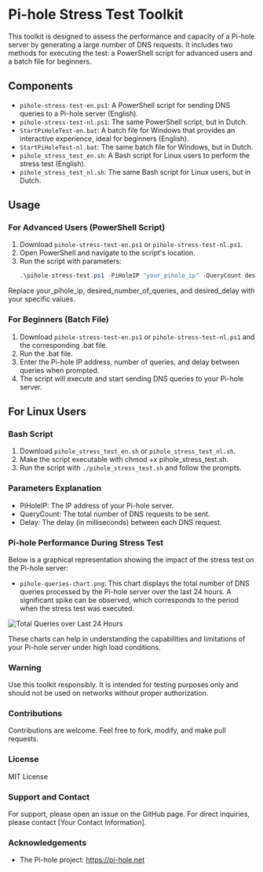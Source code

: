# Pi-hole Stress Test Toolkit

This toolkit is designed to assess the performance and capacity of a Pi-hole server by generating a large number of DNS requests. It includes two methods for executing the test: a PowerShell script for advanced users and a batch file for beginners.

## Components

- `pihole-stress-test-en.ps1`: A PowerShell script for sending DNS queries to a Pi-hole server (English).
- `pihole-stress-test-nl.ps1`: The same PowerShell script, but in Dutch.
- `StartPiHoleTest-en.bat`: A batch file for Windows that provides an interactive experience, ideal for beginners (English).
- `StartPiHoleTest-nl.bat`: The same batch file for Windows, but in Dutch.
- `pihole_stress_test_en.sh`: A Bash script for Linux users to perform the stress test (English).
- `pihole_stress_test_nl.sh`: The same Bash script for Linux users, but in Dutch.

## Usage
### For Advanced Users (PowerShell Script)
1. Download `pihole-stress-test-en.ps1` or `pihole-stress-test-nl.ps1`.
2. Open PowerShell and navigate to the script's location.
3. Run the script with parameters: 
   ```powershell
   .\pihole-stress-test.ps1 -PiHoleIP "your_pihole_ip" -QueryCount desired_number_of_queries -Delay desired_delay
    ```
Replace your_pihole_ip, desired_number_of_queries, and desired_delay with your specific values.

### For Beginners (Batch File)
1. Download `pihole-stress-test-en.ps1` or `pihole-stress-test-nl.ps1` and the corresponding .bat file.
2. Run the .bat file.
3. Enter the Pi-hole IP address, number of queries, and delay between queries when prompted.
4. The script will execute and start sending DNS queries to your Pi-hole server.

## For Linux Users
### Bash Script
1. Download `pihole_stress_test_en.sh` or `pihole_stress_test_nl.sh`.
2. Make the script executable with chmod +x pihole_stress_test.sh.
3. Run the script with `./pihole_stress_test.sh` and follow the prompts.

### Parameters Explanation
- PiHoleIP: The IP address of your Pi-hole server.
- QueryCount: The total number of DNS requests to be sent.
- Delay: The delay (in milliseconds) between each DNS request.

### Pi-hole Performance During Stress Test
Below is a graphical representation showing the impact of the stress test on the Pi-hole server:

- `pihole-queries-chart.png`: This chart displays the total number of DNS queries processed by the Pi-hole server over the last 24 hours. A significant spike can be observed, which corresponds to the period when the stress test was executed.

![Total Queries over Last 24 Hours](pihole-queries-chart.png)

These charts can help in understanding the capabilities and limitations of your Pi-hole server under high load conditions.

### Warning
Use this toolkit responsibly. It is intended for testing purposes only and should not be used on networks without proper authorization.

### Contributions
Contributions are welcome. Feel free to fork, modify, and make pull requests.

### License
MIT License

### Support and Contact
For support, please open an issue on the GitHub page. For direct inquiries, please contact [Your Contact Information].

### Acknowledgements
- The Pi-hole project: https://pi-hole.net